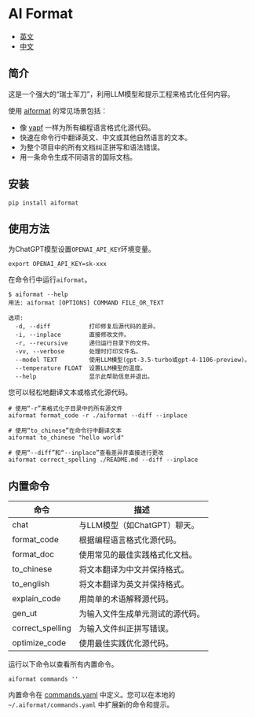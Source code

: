 # AI Format

* [英文](./README.md)
* [中文](./README_zh.md)

## 简介

这是一个强大的“瑞士军刀”，利用LLM模型和提示工程来格式化任何内容。

使用 [aiformat](https://github.com/tobegit3hub/aiformat) 的常见场景包括：

* 像 [yapf](https://github.com/google/yapf) 一样为所有编程语言格式化源代码。
* 快速在命令行中翻译英文、中文或其他自然语言的文本。
* 为整个项目中的所有文档纠正拼写和语法错误。
* 用一条命令生成不同语言的国际文档。

## 安装

```
pip install aiformat
```

## 使用方法

为ChatGPT模型设置`OPENAI_API_KEY`环境变量。

```
export OPENAI_API_KEY=sk-xxx
```

在命令行中运行`aiformat`。

```
$ aiformat --help
用法: aiformat [OPTIONS] COMMAND FILE_OR_TEXT

选项:
  -d, --diff           打印修复后源代码的差异。
  -i, --inplace        直接修改文件。
  -r, --recursive      递归运行目录下的文件。
  -vv, --verbose       处理时打印文件名。
  --model TEXT         使用LLM模型(gpt-3.5-turbo或gpt-4-1106-preview)。
  --temperature FLOAT  设置LLM模型的温度。
  --help               显示此帮助信息并退出。
```

您可以轻松地翻译文本或格式化源代码。

```
# 使用“-r”来格式化子目录中的所有源文件
aiformat format_code -r ./aiformat --diff --inplace

# 使用“to_chinese”在命令行中翻译文本
aiformat to_chinese "hello world"

# 使用“--diff”和“--inplace”查看差异并直接进行更改
aiformat correct_spelling ./README.md --diff --inplace
```

## 内置命令

| 命令 | 描述 |
| ------- | ----------- |
| chat | 与LLM模型（如ChatGPT）聊天。 |
| format_code | 根据编程语言格式化源代码。 |
| format_doc | 使用常见的最佳实践格式化文档。 |
| to_chinese | 将文本翻译为中文并保持格式。 |
| to_english | 将文本翻译为英文并保持格式。 |
| explain_code | 用简单的术语解释源代码。 |
| gen_ut | 为输入文件生成单元测试的源代码。 |
| correct_spelling | 为输入文件纠正拼写错误。 |
| optimize_code | 使用最佳实践优化源代码。 |

运行以下命令以查看所有内置命令。

```
aiformat commands ''
```

内置命令在 [commands.yaml](./aiformat/prompt/commands.yaml) 中定义。您可以在本地的 `~/.aiformat/commands.yaml` 中扩展新的命令和提示。